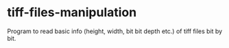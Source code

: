 # tiff-files-manipulation
Program to read basic info (height, width, bit bit depth etc.) of tiff files bit by bit.

